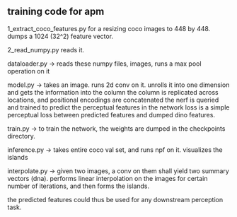 ## training code for apm 

1_extract_coco_features.py for a resizing coco images to 448 by 448. dumps a 1024 (32^2) feature vector. 

2_read_numpy.py reads it. 

dataloader.py -> reads these numpy files, images, runs a max pool operation on it 

model.py ->
    takes an image. runs 2d conv on it. unrolls it into one dimension and gets the information into the column 
    the column is replicated across locations, and positional encodings are concatenated 
    the nerf is queried and trained to predict the perceptual features in the network 
    loss is a simple perceptual loss between predicted features and dumped dino features. 

train.py -> to train the network, the weights are dumped in the checkpoints directory. 

inference.py -> takes entire coco val set, and runs npf on it. visualizes the islands 

interpolate.py -> given two images, a conv on them shall yield two summary vectors (dna). performs linear interpolation on the images for certain 
                   number of iterations, and then forms the islands. 


the predicted features could thus be used for any downstream perception task. 
